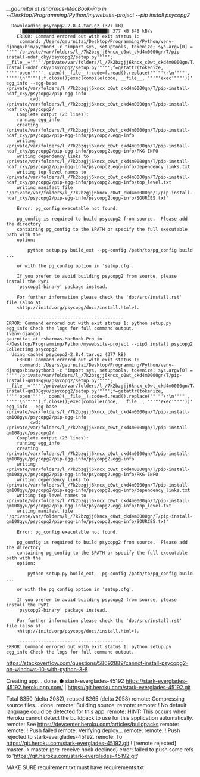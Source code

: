 *__gaurnitai at rsharmas-MacBook-Pro in ~/Desktop/Programming/Python/mywebsite-project --pip install psycopg2*
```Collecting psycopg2
  Downloading psycopg2-2.8.4.tar.gz (377 kB)
     |████████████████████████████████| 377 kB 848 kB/s 
    ERROR: Command errored out with exit status 1:
     command: /Users/gaurnitai/Desktop/Programming/Python/venv-django/bin/python3 -c 'import sys, setuptools, tokenize; sys.argv[0] = '"'"'/private/var/folders/l_/7k2bzgjj6kncx_c0wt_ckd4m0000gn/T/pip-install-ndaf_cky/psycopg2/setup.py'"'"'; __file__='"'"'/private/var/folders/l_/7k2bzgjj6kncx_c0wt_ckd4m0000gn/T/pip-install-ndaf_cky/psycopg2/setup.py'"'"';f=getattr(tokenize, '"'"'open'"'"', open)(__file__);code=f.read().replace('"'"'\r\n'"'"', '"'"'\n'"'"');f.close();exec(compile(code, __file__, '"'"'exec'"'"'))' egg_info --egg-base /private/var/folders/l_/7k2bzgjj6kncx_c0wt_ckd4m0000gn/T/pip-install-ndaf_cky/psycopg2/pip-egg-info
         cwd: /private/var/folders/l_/7k2bzgjj6kncx_c0wt_ckd4m0000gn/T/pip-install-ndaf_cky/psycopg2/
    Complete output (23 lines):
    running egg_info
    creating /private/var/folders/l_/7k2bzgjj6kncx_c0wt_ckd4m0000gn/T/pip-install-ndaf_cky/psycopg2/pip-egg-info/psycopg2.egg-info
    writing /private/var/folders/l_/7k2bzgjj6kncx_c0wt_ckd4m0000gn/T/pip-install-ndaf_cky/psycopg2/pip-egg-info/psycopg2.egg-info/PKG-INFO
    writing dependency_links to /private/var/folders/l_/7k2bzgjj6kncx_c0wt_ckd4m0000gn/T/pip-install-ndaf_cky/psycopg2/pip-egg-info/psycopg2.egg-info/dependency_links.txt
    writing top-level names to /private/var/folders/l_/7k2bzgjj6kncx_c0wt_ckd4m0000gn/T/pip-install-ndaf_cky/psycopg2/pip-egg-info/psycopg2.egg-info/top_level.txt
    writing manifest file '/private/var/folders/l_/7k2bzgjj6kncx_c0wt_ckd4m0000gn/T/pip-install-ndaf_cky/psycopg2/pip-egg-info/psycopg2.egg-info/SOURCES.txt'
    
    Error: pg_config executable not found.
    
    pg_config is required to build psycopg2 from source.  Please add the directory
    containing pg_config to the $PATH or specify the full executable path with the
    option:
    
        python setup.py build_ext --pg-config /path/to/pg_config build ...
    
    or with the pg_config option in 'setup.cfg'.
    
    If you prefer to avoid building psycopg2 from source, please install the PyPI
    'psycopg2-binary' package instead.
    
    For further information please check the 'doc/src/install.rst' file (also at
    <http://initd.org/psycopg/docs/install.html>).
    
    ----------------------------------------
ERROR: Command errored out with exit status 1: python setup.py egg_info Check the logs for full command output.
(venv-django) 
gaurnitai at rsharmas-MacBook-Pro in ~/Desktop/Programming/Python/mywebsite-project --pip3 install psycopg2
Collecting psycopg2
  Using cached psycopg2-2.8.4.tar.gz (377 kB)
    ERROR: Command errored out with exit status 1:
     command: /Users/gaurnitai/Desktop/Programming/Python/venv-django/bin/python3 -c 'import sys, setuptools, tokenize; sys.argv[0] = '"'"'/private/var/folders/l_/7k2bzgjj6kncx_c0wt_ckd4m0000gn/T/pip-install-qm108gyu/psycopg2/setup.py'"'"'; __file__='"'"'/private/var/folders/l_/7k2bzgjj6kncx_c0wt_ckd4m0000gn/T/pip-install-qm108gyu/psycopg2/setup.py'"'"';f=getattr(tokenize, '"'"'open'"'"', open)(__file__);code=f.read().replace('"'"'\r\n'"'"', '"'"'\n'"'"');f.close();exec(compile(code, __file__, '"'"'exec'"'"'))' egg_info --egg-base /private/var/folders/l_/7k2bzgjj6kncx_c0wt_ckd4m0000gn/T/pip-install-qm108gyu/psycopg2/pip-egg-info
         cwd: /private/var/folders/l_/7k2bzgjj6kncx_c0wt_ckd4m0000gn/T/pip-install-qm108gyu/psycopg2/
    Complete output (23 lines):
    running egg_info
    creating /private/var/folders/l_/7k2bzgjj6kncx_c0wt_ckd4m0000gn/T/pip-install-qm108gyu/psycopg2/pip-egg-info/psycopg2.egg-info
    writing /private/var/folders/l_/7k2bzgjj6kncx_c0wt_ckd4m0000gn/T/pip-install-qm108gyu/psycopg2/pip-egg-info/psycopg2.egg-info/PKG-INFO
    writing dependency_links to /private/var/folders/l_/7k2bzgjj6kncx_c0wt_ckd4m0000gn/T/pip-install-qm108gyu/psycopg2/pip-egg-info/psycopg2.egg-info/dependency_links.txt
    writing top-level names to /private/var/folders/l_/7k2bzgjj6kncx_c0wt_ckd4m0000gn/T/pip-install-qm108gyu/psycopg2/pip-egg-info/psycopg2.egg-info/top_level.txt
    writing manifest file '/private/var/folders/l_/7k2bzgjj6kncx_c0wt_ckd4m0000gn/T/pip-install-qm108gyu/psycopg2/pip-egg-info/psycopg2.egg-info/SOURCES.txt'
    
    Error: pg_config executable not found.
    
    pg_config is required to build psycopg2 from source.  Please add the directory
    containing pg_config to the $PATH or specify the full executable path with the
    option:
    
        python setup.py build_ext --pg-config /path/to/pg_config build ...
    
    or with the pg_config option in 'setup.cfg'.
    
    If you prefer to avoid building psycopg2 from source, please install the PyPI
    'psycopg2-binary' package instead.
    
    For further information please check the 'doc/src/install.rst' file (also at
    <http://initd.org/psycopg/docs/install.html>).
    
    ----------------------------------------
ERROR: Command errored out with exit status 1: python setup.py egg_info Check the logs for full command output.
```

https://stackoverflow.com/questions/58692889/cannot-install-psycopg2-on-windows-10-with-python-3-8

Creating app... done, ⬢ stark-everglades-45192
https://stark-everglades-45192.herokuapp.com/ | https://git.heroku.com/stark-everglades-45192.git

Total 8350 (delta 2082), reused 8265 (delta 2058)
remote: Compressing source files... done.
remote: Building source:
remote: 
remote:  !     No default language could be detected for this app.
remote: 			HINT: This occurs when Heroku cannot detect the buildpack to use for this application automatically.
remote: 			See https://devcenter.heroku.com/articles/buildpacks
remote: 
remote:  !     Push failed
remote: Verifying deploy...
remote: 
remote: !	Push rejected to stark-everglades-45192.
remote: 
To https://git.heroku.com/stark-everglades-45192.git
 ! [remote rejected] master -> master (pre-receive hook declined)
error: failed to push some refs to 'https://git.heroku.com/stark-everglades-45192.git'

MAKE SURE requirement.txt must have requirements.txt